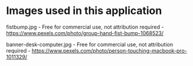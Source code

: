 Images used in this application
===============================

fistbump.jpg - Free for commercial use, not attribution required - https://www.pexels.com/photo/group-hand-fist-bump-1068523/

banner-desk-computer.jpg - Free for commercial use, not attribution required - https://www.pexels.com/photo/person-touching-macbook-pro-1011329/
